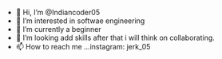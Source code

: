 - 👋 Hi, I’m @Indiancoder05
- 👀 I’m interested in softwae engineering
- 🌱 I’m currently a beginner
- 💞️ I’m looking add skills after that i will think on collaborating.
- 📫 How to reach me ...instagram: jerk_05

<!---
Indiancoder05/Indiancoder05 is a ✨ special ✨ repository because its `README.md` (this file) appears on your GitHub profile.
You can click the Preview link to take a look at your changes.
--->
